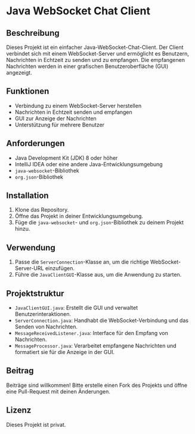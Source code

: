 # Java WebSocket Chat Client

## Beschreibung
Dieses Projekt ist ein einfacher Java-WebSocket-Chat-Client. Der Client verbindet sich mit einem WebSocket-Server und ermöglicht es Benutzern, Nachrichten in Echtzeit zu senden und zu empfangen. Die empfangenen Nachrichten werden in einer grafischen Benutzeroberfläche (GUI) angezeigt.

## Funktionen
- Verbindung zu einem WebSocket-Server herstellen
- Nachrichten in Echtzeit senden und empfangen
- GUI zur Anzeige der Nachrichten
- Unterstützung für mehrere Benutzer

## Anforderungen
- Java Development Kit (JDK) 8 oder höher
- IntelliJ IDEA oder eine andere Java-Entwicklungsumgebung
- `java-websocket`-Bibliothek
- `org.json`-Bibliothek

## Installation
1. Klone das Repository.
2. Öffne das Projekt in deiner Entwicklungsumgebung.
3. Füge die `java-websocket`- und `org.json`-Bibliothek zu deinem Projekt hinzu.

## Verwendung
1. Passe die `ServerConnection`-Klasse an, um die richtige WebSocket-Server-URL einzufügen.
2. Führe die `JavaClientGUI`-Klasse aus, um die Anwendung zu starten.

## Projektstruktur
- `JavaClientGUI.java`: Erstellt die GUI und verwaltet Benutzerinteraktionen.
- `ServerConnection.java`: Handhabt die WebSocket-Verbindung und das Senden von Nachrichten.
- `MessageReceivedListener.java`: Interface für den Empfang von Nachrichten.
- `MessageProcessor.java`: Verarbeitet empfangene Nachrichten und formatiert sie für die Anzeige in der GUI.

## Beitrag
Beiträge sind willkommen! Bitte erstelle einen Fork des Projekts und öffne eine Pull-Request mit deinen Änderungen.

## Lizenz
Dieses Projekt ist privat.
